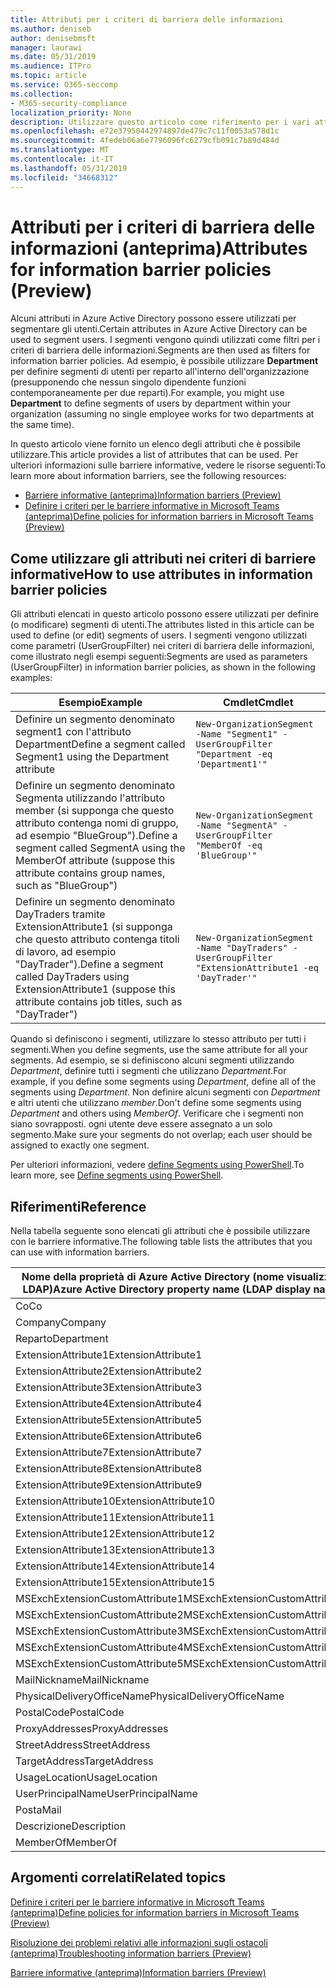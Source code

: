 ```yaml
---
title: Attributi per i criteri di barriera delle informazioni
ms.author: deniseb
author: denisebmsft
manager: laurawi
ms.date: 05/31/2019
ms.audience: ITPro
ms.topic: article
ms.service: O365-seccomp
ms.collection:
- M365-security-compliance
localization_priority: None
description: Utilizzare questo articolo come riferimento per i vari attributi che è possibile utilizzare nei criteri di barriera delle informazioni.
ms.openlocfilehash: e72e37950442974897de479c7c11f0053a578d1c
ms.sourcegitcommit: 4fedeb06a6e7796096fc6279cfb091c7b89d484d
ms.translationtype: MT
ms.contentlocale: it-IT
ms.lasthandoff: 05/31/2019
ms.locfileid: "34668312"
---
```

# <a name="attributes-for-information-barrier-policies-preview"></a><span data-ttu-id="c8933-103">Attributi per i criteri di barriera delle informazioni (anteprima)</span><span class="sxs-lookup"><span data-stu-id="c8933-103">Attributes for information barrier policies (Preview)</span></span>

<span data-ttu-id="c8933-104">Alcuni attributi in Azure Active Directory possono essere utilizzati per segmentare gli utenti.</span><span class="sxs-lookup"><span data-stu-id="c8933-104">Certain attributes in Azure Active Directory can be used to segment users.</span></span> <span data-ttu-id="c8933-105">I segmenti vengono quindi utilizzati come filtri per i criteri di barriera delle informazioni.</span><span class="sxs-lookup"><span data-stu-id="c8933-105">Segments are then used as filters for information barrier policies.</span></span> <span data-ttu-id="c8933-106">Ad esempio, è possibile utilizzare **Department** per definire segmenti di utenti per reparto all'interno dell'organizzazione (presupponendo che nessun singolo dipendente funzioni contemporaneamente per due reparti).</span><span class="sxs-lookup"><span data-stu-id="c8933-106">For example, you might use **Department** to define segments of users by department within your organization (assuming no single employee works for two departments at the same time).</span></span> 

<span data-ttu-id="c8933-107">In questo articolo viene fornito un elenco degli attributi che è possibile utilizzare.</span><span class="sxs-lookup"><span data-stu-id="c8933-107">This article provides a list of attributes that can be used.</span></span> <span data-ttu-id="c8933-108">Per ulteriori informazioni sulle barriere informative, vedere le risorse seguenti:</span><span class="sxs-lookup"><span data-stu-id="c8933-108">To learn more about information barriers, see the following resources:</span></span>
- [<span data-ttu-id="c8933-109">Barriere informative (anteprima)</span><span class="sxs-lookup"><span data-stu-id="c8933-109">Information barriers (Preview)</span></span>](information-barriers.md)
- [<span data-ttu-id="c8933-110">Definire i criteri per le barriere informative in Microsoft Teams (anteprima)</span><span class="sxs-lookup"><span data-stu-id="c8933-110">Define policies for information barriers in Microsoft Teams (Preview)</span></span>](information-barriers-policies.md)

## <a name="how-to-use-attributes-in-information-barrier-policies"></a><span data-ttu-id="c8933-111">Come utilizzare gli attributi nei criteri di barriere informative</span><span class="sxs-lookup"><span data-stu-id="c8933-111">How to use attributes in information barrier policies</span></span>

<span data-ttu-id="c8933-112">Gli attributi elencati in questo articolo possono essere utilizzati per definire (o modificare) segmenti di utenti.</span><span class="sxs-lookup"><span data-stu-id="c8933-112">The attributes listed in this article can be used to define (or edit) segments of users.</span></span> <span data-ttu-id="c8933-113">I segmenti vengono utilizzati come parametri (UserGroupFilter) nei criteri di barriera delle informazioni, come illustrato negli esempi seguenti:</span><span class="sxs-lookup"><span data-stu-id="c8933-113">Segments are used as parameters (UserGroupFilter) in information barrier policies, as shown in the following examples:</span></span>

|<span data-ttu-id="c8933-114">Esempio</span><span class="sxs-lookup"><span data-stu-id="c8933-114">Example</span></span>  |<span data-ttu-id="c8933-115">Cmdlet</span><span class="sxs-lookup"><span data-stu-id="c8933-115">Cmdlet</span></span>  |
|---------|---------|
|<span data-ttu-id="c8933-116">Definire un segmento denominato segment1 con l'attributo Department</span><span class="sxs-lookup"><span data-stu-id="c8933-116">Define a segment called Segment1 using the Department attribute</span></span>     | `New-OrganizationSegment -Name "Segment1" -UserGroupFilter "Department -eq 'Department1'"`        |
|<span data-ttu-id="c8933-117">Definire un segmento denominato Segmenta utilizzando l'attributo member (si supponga che questo attributo contenga nomi di gruppo, ad esempio "BlueGroup").</span><span class="sxs-lookup"><span data-stu-id="c8933-117">Define a segment called SegmentA using the MemberOf attribute (suppose this attribute contains group names, such as "BlueGroup")</span></span>     | `New-OrganizationSegment -Name "SegmentA" -UserGroupFilter "MemberOf -eq 'BlueGroup'"`        |
|<span data-ttu-id="c8933-118">Definire un segmento denominato DayTraders tramite ExtensionAttribute1 (si supponga che questo attributo contenga titoli di lavoro, ad esempio "DayTrader").</span><span class="sxs-lookup"><span data-stu-id="c8933-118">Define a segment called DayTraders using ExtensionAttribute1 (suppose this attribute contains job titles, such as "DayTrader")</span></span>|`New-OrganizationSegment -Name "DayTraders" -UserGroupFilter "ExtensionAttribute1 -eq 'DayTrader'"` |

<span data-ttu-id="c8933-119">Quando si definiscono i segmenti, utilizzare lo stesso attributo per tutti i segmenti.</span><span class="sxs-lookup"><span data-stu-id="c8933-119">When you define segments, use the same attribute for all your segments.</span></span> <span data-ttu-id="c8933-120">Ad esempio, se si definiscono alcuni segmenti utilizzando *Department*, definire tutti i segmenti che utilizzano *Department*.</span><span class="sxs-lookup"><span data-stu-id="c8933-120">For example, if you define some segments using *Department*, define all of the segments using *Department*.</span></span> <span data-ttu-id="c8933-121">Non definire alcuni segmenti con *Department* e altri utenti che utilizzano *member*.</span><span class="sxs-lookup"><span data-stu-id="c8933-121">Don't define some segments using *Department* and others using *MemberOf*.</span></span> <span data-ttu-id="c8933-122">Verificare che i segmenti non siano sovrapposti. ogni utente deve essere assegnato a un solo segmento.</span><span class="sxs-lookup"><span data-stu-id="c8933-122">Make sure your segments do not overlap; each user should be assigned to exactly one segment.</span></span> 

<span data-ttu-id="c8933-123">Per ulteriori informazioni, vedere [define Segments using PowerShell](information-barriers-policies.md#define-segments-using-powershell).</span><span class="sxs-lookup"><span data-stu-id="c8933-123">To learn more, see [Define segments using PowerShell](information-barriers-policies.md#define-segments-using-powershell).</span></span>

## <a name="reference"></a><span data-ttu-id="c8933-124">Riferimenti</span><span class="sxs-lookup"><span data-stu-id="c8933-124">Reference</span></span>

<span data-ttu-id="c8933-125">Nella tabella seguente sono elencati gli attributi che è possibile utilizzare con le barriere informative.</span><span class="sxs-lookup"><span data-stu-id="c8933-125">The following table lists the attributes that you can use with information barriers.</span></span>

|<span data-ttu-id="c8933-126">Nome della proprietà di Azure Active Directory (nome visualizzato LDAP)</span><span class="sxs-lookup"><span data-stu-id="c8933-126">Azure Active Directory property name (LDAP display name)</span></span>  |<span data-ttu-id="c8933-127">Nome della proprietà di Exchange</span><span class="sxs-lookup"><span data-stu-id="c8933-127">Exchange property name</span></span>  |
|---------|---------|
|<span data-ttu-id="c8933-128">Co</span><span class="sxs-lookup"><span data-stu-id="c8933-128">Co</span></span>       | <span data-ttu-id="c8933-129">Co</span><span class="sxs-lookup"><span data-stu-id="c8933-129">Co</span></span>        |
|<span data-ttu-id="c8933-130">Company</span><span class="sxs-lookup"><span data-stu-id="c8933-130">Company</span></span>     |<span data-ttu-id="c8933-131">Company</span><span class="sxs-lookup"><span data-stu-id="c8933-131">Company</span></span>         |
|<span data-ttu-id="c8933-132">Reparto</span><span class="sxs-lookup"><span data-stu-id="c8933-132">Department</span></span>     |<span data-ttu-id="c8933-133">Reparto</span><span class="sxs-lookup"><span data-stu-id="c8933-133">Department</span></span>         |
|<span data-ttu-id="c8933-134">ExtensionAttribute1</span><span class="sxs-lookup"><span data-stu-id="c8933-134">ExtensionAttribute1</span></span> |<span data-ttu-id="c8933-135">CustomAttribute1</span><span class="sxs-lookup"><span data-stu-id="c8933-135">CustomAttribute1</span></span>  |
|<span data-ttu-id="c8933-136">ExtensionAttribute2</span><span class="sxs-lookup"><span data-stu-id="c8933-136">ExtensionAttribute2</span></span> |<span data-ttu-id="c8933-137">CustomAttribute2</span><span class="sxs-lookup"><span data-stu-id="c8933-137">CustomAttribute2</span></span>  |
|<span data-ttu-id="c8933-138">ExtensionAttribute3</span><span class="sxs-lookup"><span data-stu-id="c8933-138">ExtensionAttribute3</span></span> |<span data-ttu-id="c8933-139">CustomAttribute3</span><span class="sxs-lookup"><span data-stu-id="c8933-139">CustomAttribute3</span></span>  |
|<span data-ttu-id="c8933-140">ExtensionAttribute4</span><span class="sxs-lookup"><span data-stu-id="c8933-140">ExtensionAttribute4</span></span> |<span data-ttu-id="c8933-141">CustomAttribute4</span><span class="sxs-lookup"><span data-stu-id="c8933-141">CustomAttribute4</span></span>  |
|<span data-ttu-id="c8933-142">ExtensionAttribute5</span><span class="sxs-lookup"><span data-stu-id="c8933-142">ExtensionAttribute5</span></span> |<span data-ttu-id="c8933-143">CustomAttribute5</span><span class="sxs-lookup"><span data-stu-id="c8933-143">CustomAttribute5</span></span>  |
|<span data-ttu-id="c8933-144">ExtensionAttribute6</span><span class="sxs-lookup"><span data-stu-id="c8933-144">ExtensionAttribute6</span></span> |<span data-ttu-id="c8933-145">CustomAttribute6</span><span class="sxs-lookup"><span data-stu-id="c8933-145">CustomAttribute6</span></span>  |
|<span data-ttu-id="c8933-146">ExtensionAttribute7</span><span class="sxs-lookup"><span data-stu-id="c8933-146">ExtensionAttribute7</span></span> |<span data-ttu-id="c8933-147">CustomAttribute7</span><span class="sxs-lookup"><span data-stu-id="c8933-147">CustomAttribute7</span></span>  |
|<span data-ttu-id="c8933-148">ExtensionAttribute8</span><span class="sxs-lookup"><span data-stu-id="c8933-148">ExtensionAttribute8</span></span> |<span data-ttu-id="c8933-149">CustomAttribute8</span><span class="sxs-lookup"><span data-stu-id="c8933-149">CustomAttribute8</span></span>  |
|<span data-ttu-id="c8933-150">ExtensionAttribute9</span><span class="sxs-lookup"><span data-stu-id="c8933-150">ExtensionAttribute9</span></span> |<span data-ttu-id="c8933-151">CustomAttribute9</span><span class="sxs-lookup"><span data-stu-id="c8933-151">CustomAttribute9</span></span>  |
|<span data-ttu-id="c8933-152">ExtensionAttribute10</span><span class="sxs-lookup"><span data-stu-id="c8933-152">ExtensionAttribute10</span></span> |<span data-ttu-id="c8933-153">CustomAttribute10</span><span class="sxs-lookup"><span data-stu-id="c8933-153">CustomAttribute10</span></span>  |
|<span data-ttu-id="c8933-154">ExtensionAttribute11</span><span class="sxs-lookup"><span data-stu-id="c8933-154">ExtensionAttribute11</span></span> |<span data-ttu-id="c8933-155">CustomAttribute11</span><span class="sxs-lookup"><span data-stu-id="c8933-155">CustomAttribute11</span></span>  |
|<span data-ttu-id="c8933-156">ExtensionAttribute12</span><span class="sxs-lookup"><span data-stu-id="c8933-156">ExtensionAttribute12</span></span> |<span data-ttu-id="c8933-157">CustomAttribute12</span><span class="sxs-lookup"><span data-stu-id="c8933-157">CustomAttribute12</span></span>  |
|<span data-ttu-id="c8933-158">ExtensionAttribute13</span><span class="sxs-lookup"><span data-stu-id="c8933-158">ExtensionAttribute13</span></span> |<span data-ttu-id="c8933-159">CustomAttribute13</span><span class="sxs-lookup"><span data-stu-id="c8933-159">CustomAttribute13</span></span>  |
|<span data-ttu-id="c8933-160">ExtensionAttribute14</span><span class="sxs-lookup"><span data-stu-id="c8933-160">ExtensionAttribute14</span></span> |<span data-ttu-id="c8933-161">CustomAttribute14</span><span class="sxs-lookup"><span data-stu-id="c8933-161">CustomAttribute14</span></span>  |
|<span data-ttu-id="c8933-162">ExtensionAttribute15</span><span class="sxs-lookup"><span data-stu-id="c8933-162">ExtensionAttribute15</span></span> |<span data-ttu-id="c8933-163">CustomAttribute15</span><span class="sxs-lookup"><span data-stu-id="c8933-163">CustomAttribute15</span></span>  |
|<span data-ttu-id="c8933-164">MSExchExtensionCustomAttribute1</span><span class="sxs-lookup"><span data-stu-id="c8933-164">MSExchExtensionCustomAttribute1</span></span> |<span data-ttu-id="c8933-165">ExtensionCustomAttribute1</span><span class="sxs-lookup"><span data-stu-id="c8933-165">ExtensionCustomAttribute1</span></span> |
|<span data-ttu-id="c8933-166">MSExchExtensionCustomAttribute2</span><span class="sxs-lookup"><span data-stu-id="c8933-166">MSExchExtensionCustomAttribute2</span></span> |<span data-ttu-id="c8933-167">ExtensionCustomAttribute2</span><span class="sxs-lookup"><span data-stu-id="c8933-167">ExtensionCustomAttribute2</span></span> |
|<span data-ttu-id="c8933-168">MSExchExtensionCustomAttribute3</span><span class="sxs-lookup"><span data-stu-id="c8933-168">MSExchExtensionCustomAttribute3</span></span> |<span data-ttu-id="c8933-169">ExtensionCustomAttribute3</span><span class="sxs-lookup"><span data-stu-id="c8933-169">ExtensionCustomAttribute3</span></span> |
|<span data-ttu-id="c8933-170">MSExchExtensionCustomAttribute4</span><span class="sxs-lookup"><span data-stu-id="c8933-170">MSExchExtensionCustomAttribute4</span></span> |<span data-ttu-id="c8933-171">ExtensionCustomAttribute4</span><span class="sxs-lookup"><span data-stu-id="c8933-171">ExtensionCustomAttribute4</span></span> |
|<span data-ttu-id="c8933-172">MSExchExtensionCustomAttribute5</span><span class="sxs-lookup"><span data-stu-id="c8933-172">MSExchExtensionCustomAttribute5</span></span> |<span data-ttu-id="c8933-173">ExtensionCustomAttribute5</span><span class="sxs-lookup"><span data-stu-id="c8933-173">ExtensionCustomAttribute5</span></span> |
|<span data-ttu-id="c8933-174">MailNickname</span><span class="sxs-lookup"><span data-stu-id="c8933-174">MailNickname</span></span> |<span data-ttu-id="c8933-175">Alias</span><span class="sxs-lookup"><span data-stu-id="c8933-175">Alias</span></span> |
|<span data-ttu-id="c8933-176">PhysicalDeliveryOfficeName</span><span class="sxs-lookup"><span data-stu-id="c8933-176">PhysicalDeliveryOfficeName</span></span> |<span data-ttu-id="c8933-177">Office</span><span class="sxs-lookup"><span data-stu-id="c8933-177">Office</span></span> |
|<span data-ttu-id="c8933-178">PostalCode</span><span class="sxs-lookup"><span data-stu-id="c8933-178">PostalCode</span></span> |<span data-ttu-id="c8933-179">PostalCode</span><span class="sxs-lookup"><span data-stu-id="c8933-179">PostalCode</span></span> |
|<span data-ttu-id="c8933-180">ProxyAddresses</span><span class="sxs-lookup"><span data-stu-id="c8933-180">ProxyAddresses</span></span> |<span data-ttu-id="c8933-181">EmailAddresses</span><span class="sxs-lookup"><span data-stu-id="c8933-181">EmailAddresses</span></span> |
|<span data-ttu-id="c8933-182">StreetAddress</span><span class="sxs-lookup"><span data-stu-id="c8933-182">StreetAddress</span></span> |<span data-ttu-id="c8933-183">StreetAddress</span><span class="sxs-lookup"><span data-stu-id="c8933-183">StreetAddress</span></span> |
|<span data-ttu-id="c8933-184">TargetAddress</span><span class="sxs-lookup"><span data-stu-id="c8933-184">TargetAddress</span></span> |<span data-ttu-id="c8933-185">ExternalEmailAddress</span><span class="sxs-lookup"><span data-stu-id="c8933-185">ExternalEmailAddress</span></span> |
|<span data-ttu-id="c8933-186">UsageLocation</span><span class="sxs-lookup"><span data-stu-id="c8933-186">UsageLocation</span></span> |<span data-ttu-id="c8933-187">UsageLocation</span><span class="sxs-lookup"><span data-stu-id="c8933-187">UsageLocation</span></span> |
|<span data-ttu-id="c8933-188">UserPrincipalName</span><span class="sxs-lookup"><span data-stu-id="c8933-188">UserPrincipalName</span></span>  |<span data-ttu-id="c8933-189">UserPrincipalName</span><span class="sxs-lookup"><span data-stu-id="c8933-189">UserPrincipalName</span></span>  |
|<span data-ttu-id="c8933-190">Posta</span><span class="sxs-lookup"><span data-stu-id="c8933-190">Mail</span></span>   |<span data-ttu-id="c8933-191">WindowsEmailAddress</span><span class="sxs-lookup"><span data-stu-id="c8933-191">WindowsEmailAddress</span></span>    |
|<span data-ttu-id="c8933-192">Descrizione</span><span class="sxs-lookup"><span data-stu-id="c8933-192">Description</span></span>    |<span data-ttu-id="c8933-193">Descrizione</span><span class="sxs-lookup"><span data-stu-id="c8933-193">Description</span></span>    |
|<span data-ttu-id="c8933-194">MemberOf</span><span class="sxs-lookup"><span data-stu-id="c8933-194">MemberOf</span></span>   |<span data-ttu-id="c8933-195">MemberOfGroup</span><span class="sxs-lookup"><span data-stu-id="c8933-195">MemberOfGroup</span></span>  |

## <a name="related-topics"></a><span data-ttu-id="c8933-196">Argomenti correlati</span><span class="sxs-lookup"><span data-stu-id="c8933-196">Related topics</span></span>

[<span data-ttu-id="c8933-197">Definire i criteri per le barriere informative in Microsoft Teams (anteprima)</span><span class="sxs-lookup"><span data-stu-id="c8933-197">Define policies for information barriers in Microsoft Teams (Preview)</span></span>](information-barriers-policies.md)

[<span data-ttu-id="c8933-198">Risoluzione dei problemi relativi alle informazioni sugli ostacoli (anteprima)</span><span class="sxs-lookup"><span data-stu-id="c8933-198">Troubleshooting information barriers (Preview)</span></span>](information-barriers-troubleshooting.md)

[<span data-ttu-id="c8933-199">Barriere informative (anteprima)</span><span class="sxs-lookup"><span data-stu-id="c8933-199">Information barriers (Preview)</span></span>](information-barriers.md)



